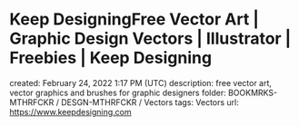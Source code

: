 # Keep DesigningFree Vector Art | Graphic Design Vectors | Illustrator | Freebies | Keep Designing

created: February 24, 2022 1:17 PM (UTC)
description: free vector art, vector graphics and brushes for graphic designers
folder: BOOKMRKS-MTHRFCKR / DESGN-MTHRFCKR / Vectors
tags: Vectors
url: https://www.keepdesigning.com